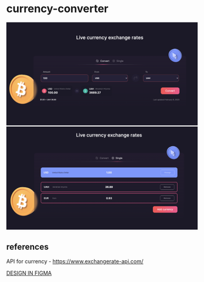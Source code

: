 # currency-converter

![1](./images/screen-one.png)
![2](./images/screen-two.png)

## references

API for currency - https://www.exchangerate-api.com/

[DESIGN IN FIGMA](https://www.figma.com/file/rrh9K7I0wXjdSR8JoUYCtV/Currency-Exchange-App?t=tBD2TGzFETayXyFr-0)
